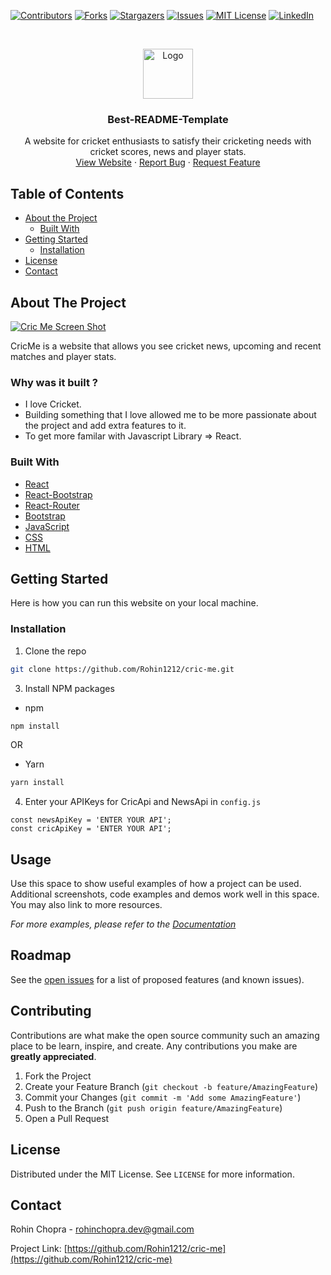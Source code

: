 
<!-- PROJECT SHIELDS -->
<!--
*** I'm using markdown "reference style" links for readability.
*** Reference links are enclosed in brackets [ ] instead of parentheses ( ).
*** See the bottom of this document for the declaration of the reference variables
*** for contributors-url, forks-url, etc. This is an optional, concise syntax you may use.
*** https://www.markdownguide.org/basic-syntax/#reference-style-links
-->
[![Contributors][contributors-shield]][contributors-url]
[![Forks][forks-shield]][forks-url]
[![Stargazers][stars-shield]][stars-url]
[![Issues][issues-shield]][issues-url]
[![MIT License][license-shield]][license-url]
[![LinkedIn][linkedin-shield]][linkedin-url]



<!-- PROJECT LOGO -->
<br />
<p align="center">
  <a href="https://github.com/othneildrew/Best-README-Template">
    <img src="images/logo.png" alt="Logo" width="80" height="80">
  </a>

  <h3 align="center">Best-README-Template</h3>

  <p align="center">
    A website for cricket enthusiasts to satisfy their cricketing needs with cricket scores, news and player stats.
    <br />
    <a href="https://rohin-cricme.netlify.app">View Website</a>
    ·
    <a href="https://github.com/Rohin1212/cric-me/issues">Report Bug</a>
    ·
    <a href="https://github.com/Rohin1212/cric-me/issues">Request Feature</a>
  </p>
</p>



<!-- TABLE OF CONTENTS -->
## Table of Contents

* [About the Project](#about-the-project)
  * [Built With](#built-with)
* [Getting Started](#getting-started)
  * [Installation](#installation)
* [License](#license)
* [Contact](#contact)



<!-- ABOUT THE PROJECT -->
## About The Project

[![Cric Me Screen Shot][product-screenshot]](https://i.imgur.com/WLb29Lo.png)

CricMe is a website that allows you see cricket news, upcoming and recent matches and player stats.

 ### Why was it built ?
* I love Cricket.
* Building something that I love allowed me to be more passionate about the project and add extra features to it.
* To get more familar with Javascript Library => React.


### Built With
* [React](https://reactjs.org)
* [React-Bootstrap](https://react-bootstrap.github.io)
* [React-Router](https://reactrouter.com)
* [Bootstrap](https://getbootstrap.com)
* [JavaScript](https://javascript.com)
* [CSS](https://getbootstrap.com)
* [HTML](https://getbootstrap.com)



<!-- GETTING STARTED -->
## Getting Started

Here is how you can run this website on your local machine.



### Installation

1. Clone the repo
```sh
git clone https://github.com/Rohin1212/cric-me.git
```
3. Install NPM packages
* npm

```sh
npm install
```
OR
* Yarn
```sh
yarn install
```

4. Enter your APIKeys for CricApi and NewsApi in `config.js`
```JS
const newsApiKey = 'ENTER YOUR API';
const cricApiKey = 'ENTER YOUR API';
```




<!-- USAGE EXAMPLES -->
## Usage

Use this space to show useful examples of how a project can be used. Additional screenshots, code examples and demos work well in this space. You may also link to more resources.

_For more examples, please refer to the [Documentation](https://example.com)_



<!-- ROADMAP -->
## Roadmap

See the [open issues](https://github.com/othneildrew/Best-README-Template/issues) for a list of proposed features (and known issues).



<!-- CONTRIBUTING -->
## Contributing

Contributions are what make the open source community such an amazing place to be learn, inspire, and create. Any contributions you make are **greatly appreciated**.

1. Fork the Project
2. Create your Feature Branch (`git checkout -b feature/AmazingFeature`)
3. Commit your Changes (`git commit -m 'Add some AmazingFeature'`)
4. Push to the Branch (`git push origin feature/AmazingFeature`)
5. Open a Pull Request



<!-- LICENSE -->
## License

Distributed under the MIT License. See `LICENSE` for more information.



<!-- CONTACT -->
## Contact

Rohin Chopra - rohinchopra.dev@gmail.com

Project Link: [https://github.com/Rohin1212/cric-me](https://github.com/Rohin1212/cric-me)







<!-- MARKDOWN LINKS & IMAGES -->
<!-- https://www.markdownguide.org/basic-syntax/#reference-style-links -->
[contributors-shield]: https://img.shields.io/github/contributors/Rohin1212/cric-me.svg?style=flat-square
[contributors-url]: https://github.com/Rohin1212/cric-me/graphs/contributors
[forks-shield]: https://img.shields.io/github/forks/Rohin1212/cric-me.svg?style=flat-square
[forks-url]: https://github.com/othneildrew/Best-README-Template/network/members
[stars-shield]: https://img.shields.io/github/stars/Rohin1212/cric-me.svg?style=flat-square
[stars-url]: https://github.com/Rohin1212/cric-me/stargazers
[issues-shield]: https://img.shields.io/github/issues/othneildrew/Best-README-Template.svg?style=flat-square
[issues-url]: https://github.com/Rohin1212/cric-me/issues
[license-shield]: https://img.shields.io/github/license/othneildrew/Best-README-Template.svg?style=flat-square
[license-url]: https://github.com/Rohin1212/cric-me/blob/master/LICENSE.txt
[linkedin-shield]: https://img.shields.io/badge/-LinkedIn-black.svg?style=flat-square&logo=linkedin&colorB=555
[linkedin-url]: https://www.linkedin.com/in/rohin-chopra-2b38791a0/
[product-screenshot]: https://i.imgur.com/WLb29Lo.png
